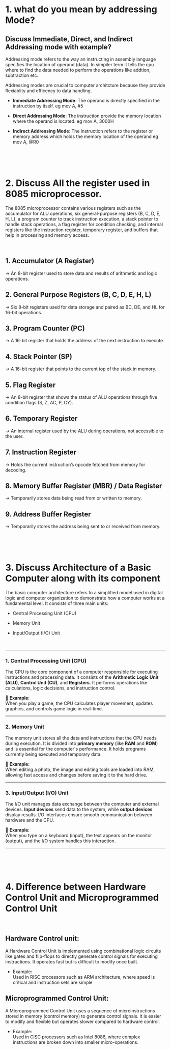 # 1.  what do you mean by addressing Mode?
## Discuss Immediate, Direct, and Indirect Addressing mode with example?

Addressing mode refers to the way an instructing in assembly language specifies the location of operand (data). In simpiler term it tells the cpu where to find the data needed to perform the operations like addtion, subtraction etc.

Addressing modes are crucial to computer architcture because they provide flexiablity and efficency to data handling.

* **Immediate Addressing Mode**: 
The operand is directly specified in the instruction by itself. 
eg mov A, #5

* **Direct Addressing Mode**:
The instruction provide the memory location where the operand is located. eg mov A, 3000H

* **Indirect Addressing Mode**:
The instruction refers to the register or memory address which holds the memory location of the operand eg mov A, @R0

<br><br><br>

# 2.  Discuss All the register used in 8085 microprocessor.
The 8085 microprocessor contains various registers such as the accumulator for ALU operations, six general-purpose registers (B, C, D, E, H, L), a program counter to track instruction execution, a stack pointer to handle stack operations, a flag register for condition checking, and internal registers like the instruction register, temporary register, and buffers that help in processing and memory access.

<br>

##  1. Accumulator (A Register)
→ An 8-bit register used to store data and results of arithmetic and logic operations.

##  2. General Purpose Registers (B, C, D, E, H, L)
→ Six 8-bit registers used for data storage and paired as BC, DE, and HL for 16-bit operations.

##  3. Program Counter (PC)
→ A 16-bit register that holds the address of the next instruction to execute.

##  4. Stack Pointer (SP)
→ A 16-bit register that points to the current top of the stack in memory.

##  5. Flag Register
→ An 8-bit register that shows the status of ALU operations through five condition flags (S, Z, AC, P, CY).

##  6. Temporary Register
→ An internal register used by the ALU during operations, not accessible to the user.

##  7. Instruction Register
→ Holds the current instruction’s opcode fetched from memory for decoding.

##  8. Memory Buffer Register (MBR) / Data Register
→ Temporarily stores data being read from or written to memory.

##  9. Address Buffer Register
→ Temporarily stores the address being sent to or received from memory.

<br><br><br>

# 3.  Discuss Architecture of a Basic Computer along with its component
The basic computer architecture refers to a simplified model used in digital logic and computer organization to demonstrate how a computer works at a fundamental level. It consists of three main units:

* Central Processing Unit (CPU)

* Memory Unit

* Input/Output (I/O) Unit

<br>


---

### 1. Central Processing Unit (CPU)

The CPU is the core component of a computer responsible for executing instructions and processing data. It consists of the **Arithmetic Logic Unit (ALU)**, **Control Unit (CU)**, and **Registers**. It performs operations like calculations, logic decisions, and instruction control.

📌 **Example:**  
When you play a game, the CPU calculates player movement, updates graphics, and controls game logic in real-time.

---

### 2. Memory Unit

The memory unit stores all the data and instructions that the CPU needs during execution. It is divided into **primary memory** (like **RAM** and **ROM**) and is essential for the computer's performance. It holds programs currently being executed and temporary data.

📌 **Example:**  
When editing a photo, the image and editing tools are loaded into RAM, allowing fast access and changes before saving it to the hard drive.

---

### 3. Input/Output (I/O) Unit

The I/O unit manages data exchange between the computer and external devices. **Input devices** send data to the system, while **output devices** display results. I/O interfaces ensure smooth communication between hardware and the CPU.

📌 **Example:**  
When you type on a keyboard (input), the text appears on the monitor (output), and the I/O system handles this interaction.

---

<br><br><br>

# 4.  Difference between Hardware Control Unit and Microprogrammed Control Unit 

<br> 

## Hardware Control unit:
A Hardware Control Unit is implemented using combinational logic circuits like gates and flip-flops to directly generate control signals for executing instructions. It operates fast but is difficult to modify once built.

* Example: <br>
Used in RISC processors such as ARM architecture, where speed is critical and instruction sets are simple

## Microprogrammed Control Unit:
A Microprogrammed Control Unit uses a sequence of microinstructions stored in memory (control memory) to generate control signals. It is easier to modify and flexible but operates slower compared to hardware control.

* Example: <br>
Used in CISC processors such as Intel 8086, where complex instructions are broken down into smaller micro-operations.